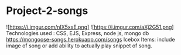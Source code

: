 # Project-2-songs
![https://i.imgur.com/nIX5xsE.png]
![https://i.imgur.com/aXj2G51.png]
Technologies used : CSS, EJS, Express, node js, mongo db
https://mongoose-songs.herokuapp.com/songs
Icebox Items: include image of song or add ability to actually play snippet of song.
